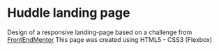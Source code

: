 # Huddle landing page 

Design of a responsive landing-page based on a challenge from [FrontEndMentor](https://www.frontendmentor.io/)
This page was created using HTML5 - CSS3 (Flexbox)